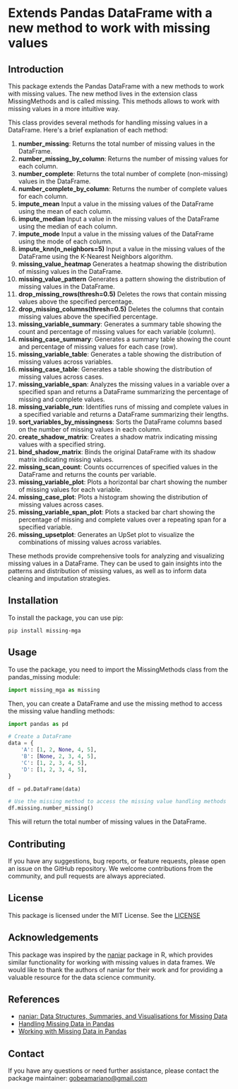 # Extends Pandas DataFrame with a new method to work with missing values

## Introduction

This package extends the Pandas DataFrame with a new methods to work with missing values. The new method lives in the extension class MissingMethods and is called missing. This methods allows to work with missing values in a more intuitive way.

This class provides several methods for handling missing values in a DataFrame. Here's a brief explanation of each method:

1. **number_missing**: Returns the total number of missing values in the DataFrame.
2. **number_missing_by_column**: Returns the number of missing values for each column.
3. **number_complete**: Returns the total number of complete (non-missing) values in the DataFrame.
4. **number_complete_by_column**: Returns the number of complete values for each column.
5. **impute_mean** Input a value in the missing values of the DataFrame using the mean of each column.
6. **impute_median** Input a value in the missing values of the DataFrame using the median of each column.
7. **impute_mode** Input a value in the missing values of the DataFrame using the mode of each column.
8. **impute_knn(n_neighbors=5)** Input a value in the missing values of the DataFrame using the K-Nearest Neighbors algorithm.
9. **missing_value_heatmap** Generates a heatmap showing the distribution of missing values in the DataFrame.
10. **missing_value_pattern** Generates a pattern showing the distribution of missing values in the DataFrame.
11. **drop_missing_rows(thresh=0.5)** Deletes the rows that contain missing values above the specified percentage.
12. **drop_missing_columns(thresh=0.5)** Deletes the columns that contain missing values above the specified percentage.
13. **missing_variable_summary**: Generates a summary table showing the count and percentage of missing values for each variable (column).
14. **missing_case_summary**: Generates a summary table showing the count and percentage of missing values for each case (row).
15. **missing_variable_table**: Generates a table showing the distribution of missing values across variables.
16. **missing_case_table**: Generates a table showing the distribution of missing values across cases.
17. **missing_variable_span**: Analyzes the missing values in a variable over a specified span and returns a DataFrame summarizing the percentage of missing and complete values.
18. **missing_variable_run**: Identifies runs of missing and complete values in a specified variable and returns a DataFrame summarizing their lengths.
19. **sort_variables_by_missingness**: Sorts the DataFrame columns based on the number of missing values in each column.
20. **create_shadow_matrix**: Creates a shadow matrix indicating missing values with a specified string.
21. **bind_shadow_matrix**: Binds the original DataFrame with its shadow matrix indicating missing values.
22. **missing_scan_count**: Counts occurrences of specified values in the DataFrame and returns the counts per variable.
23. **missing_variable_plot**: Plots a horizontal bar chart showing the number of missing values for each variable.
24. **missing_case_plot**: Plots a histogram showing the distribution of missing values across cases.
25. **missing_variable_span_plot**: Plots a stacked bar chart showing the percentage of missing and complete values over a repeating span for a specified variable.
26. **missing_upsetplot**: Generates an UpSet plot to visualize the combinations of missing values across variables.

These methods provide comprehensive tools for analyzing and visualizing missing values in a DataFrame. They can be used to gain insights into the patterns and distribution of missing values, as well as to inform data cleaning and imputation strategies.

## Installation

To install the package, you can use pip:

```shell
pip install missing-mga
```

## Usage

To use the package, you need to import the MissingMethods class from the pandas_missing module:

```python
import missing_mga as missing
```

Then, you can create a DataFrame and use the missing method to access the missing value handling methods:

```python
import pandas as pd

# Create a DataFrame
data = {
    'A': [1, 2, None, 4, 5],
    'B': [None, 2, 3, 4, 5],
    'C': [1, 2, 3, 4, 5],
    'D': [1, 2, 3, 4, 5],    
}

df = pd.DataFrame(data)

# Use the missing method to access the missing value handling methods
df.missing.number_missing()
```

This will return the total number of missing values in the DataFrame.

## Contributing

If you have any suggestions, bug reports, or feature requests, please open an issue on the GitHub repository. We welcome contributions from the community, and pull requests are always appreciated.

## License

This package is licensed under the MIT License. See the [LICENSE]()

## Acknowledgements

This package was inspired by the [naniar](https://naniar.njtierney.com/) package in R, which provides similar functionality for working with missing values in data frames. We would like to thank the authors of naniar for their work and for providing a valuable resource for the data science community.

## References

- [naniar: Data Structures, Summaries, and Visualisations for Missing Data](https://naniar.njtierney.com/)
- [Handling Missing Data in Pandas](https://towardsdatascience.com/handling-missing-data-in-pandas-ba0b2ee0f4e4)
- [Working with Missing Data in Pandas](https://pandas.pydata.org/pandas-docs/stable/user_guide/missing_data.html)

## Contact

If you have any questions or need further assistance, please contact the package maintainer: gobeamariano@gmail.com
